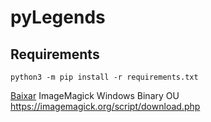 # pyLegends

## Requirements

  ```console
  python3 -m pip install -r requirements.txt
  ```

  [Baixar](https://imagemagick.org/archive/binaries/ImageMagick-7.1.1-12-portable-Q16-x64.zip) ImageMagick Windows Binary OU https://imagemagick.org/script/download.php